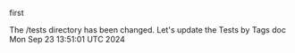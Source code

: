 first


The /tests directory has been changed. Let's update the Tests by Tags doc Mon Sep 23 13:51:01 UTC 2024
